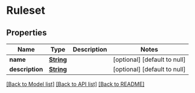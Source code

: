 # Ruleset
## Properties

Name | Type | Description | Notes
------------ | ------------- | ------------- | -------------
**name** | [**String**](string.md) |  | [optional] [default to null]
**description** | [**String**](string.md) |  | [optional] [default to null]

[[Back to Model list]](../README.md#documentation-for-models) [[Back to API list]](../README.md#documentation-for-api-endpoints) [[Back to README]](../README.md)

